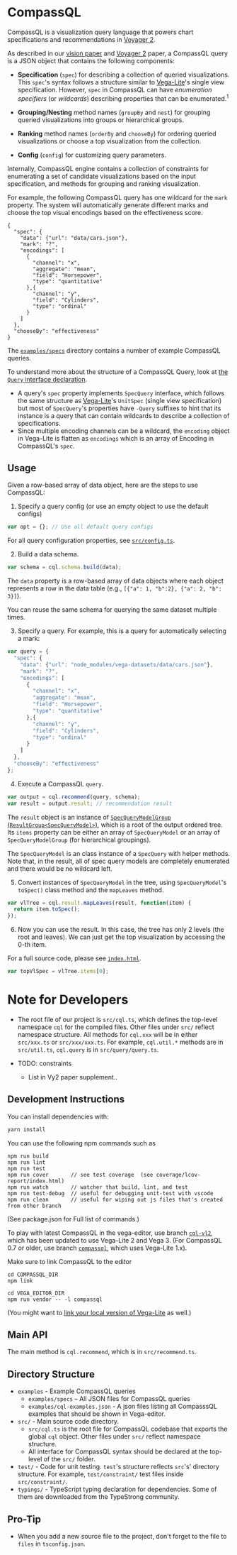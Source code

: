 # CompassQL

CompassQL is a visualization query language that powers chart specifications and recommendations in [Voyager 2](https://github.com/vega/voyager2).

As described in our [vision paper](https://idl.cs.washington.edu/papers/compassql) and [Voyager 2](https://idl.cs.washington.edu/papers/voyager2) paper, a CompassQL query is a JSON object that contains the following components:

- **Specification** (`spec`) for describing a collection of queried visualizations. This `spec`'s syntax follows a structure similar to [Vega-Lite](https://vega.github.io/vega-lite)'s single view specification.  However, `spec` in CompassQL can have *enumeration specifiers* (or *wildcards*) describing properties that can be enumerated.<sup>1</sup>

- **Grouping/Nesting** method names (`groupBy` and `nest`) for grouping queried visualizations into groups or hierarchical groups.

- **Ranking** method names (`orderBy` and `chooseBy`) for ordering queried visualizations or choose a top visualization from the collection.

- **Config** (`config`) for customizing query parameters.

Internally, CompassQL engine contains a collection of constraints for enumerating a set of candidate visualizations based on the input specification, and methods for grouping and ranking visualization.

For example, the following CompassQL query has one wildcard for the `mark` property.  The system will automatically generate different marks and choose the top visual encodings based on the effectiveness score.

```
{
  "spec": {
    "data": {"url": "data/cars.json"},
    "mark": "?",
    "encodings": [
      {
        "channel": "x",
        "aggregate": "mean",
        "field": "Horsepower",
        "type": "quantitative"
      },{
        "channel": "y",
        "field": "Cylinders",
        "type": "ordinal"
      }
    ]
  },
  "chooseBy": "effectiveness"
}
```

The [`examples/specs`](https://github.com/vega/compassql/tree/master/examples/specs) directory contains a number of example CompassQL queries.

To understand more about the structure of a CompassQL Query, look at [the `Query` interface declaration](https://github.com/vega/compassql/blob/master/src/query/query.ts).
- A query's `spec` property implements `SpecQuery` interface, which follows the same structure as [Vega-Lite](https://github.com/vega/vega-lite)'s `UnitSpec` (single view specification) but most of `SpecQuery`'s properties have `-Query` suffixes to hint that its instance is a query that can contain wildcards to describe a collection of specifications.
- Since multiple encoding channels can be a wildcard, the `encoding` object in Vega-Lite is flatten as `encodings` which is an array of Encoding in CompassQL's `spec`.

## Usage

Given a row-based array of data object, here are the steps to use CompassQL:

1) Specify a query config (or use an empty object to use the default configs)

```js
var opt = {}; // Use all default query configs
```

For all query configuration properties, see [`src/config.ts`](https://github.com/vega/compassql/blob/master/src/config.ts).

2) Build a data schema.

```js
var schema = cql.schema.build(data);
```

The `data` property is a row-based array of data objects where each object represents a row in the data table (e.g., `[{"a": 1, "b":2}, {"a": 2, "b": 3}]`).

You can reuse the same schema for querying the same dataset multiple times.

3) Specify a query.  For example, this is a query for automatically selecting a mark:

```js
var query = {
  "spec": {
    "data": {"url": "node_modules/vega-datasets/data/cars.json"},
    "mark": "?",
    "encodings": [
      {
        "channel": "x",
        "aggregate": "mean",
        "field": "Horsepower",
        "type": "quantitative"
      },{
        "channel": "y",
        "field": "Cylinders",
        "type": "ordinal"
      }
    ]
  },
  "chooseBy": "effectiveness"
};
```
4) Execute a CompassQL `query`.

```js
var output = cql.recommend(query, schema);
var result = output.result; // recommendation result
```

The `result` object is an instance of [`SpecQueryModelGroup` (`ResultGroup<SpecQueryModel>`)](https://github.com/vega/compassql/blob/master/src/resultgroup.ts), which is a root of the output ordered tree.  Its `items` property can be either an array of  `SpecQueryModel` or an array of `SpecQueryModelGroup` (for hierarchical groupings).

The `SpecQueryModel` is an class instance of a `SpecQuery` with helper methods.
Note that, in the result, all of spec query models are completely enumerated and there would be no wildcard left.

5) Convert instances of `SpecQueryModel` in the tree, using `SpecQueryModel`'s `toSpec()` class method and the `mapLeaves` method.

```js
var vlTree = cql.result.mapLeaves(result, function(item) {
  return item.toSpec();
});
```

6) Now you can use the result. In this case, the tree has only 2 levels (the root and leaves).
We can just get the top visualization by accessing the 0-th item.

For a full source code, please see [`index.html`](https://github.com/vega/compassql/blob/master/index.html).

```js
var topVlSpec = vlTree.items[0];
```

# Note for Developers

- The root file of our project is `src/cql.ts`, which defines the top-level namespace `cql` for the compiled files. Other files under `src/` reflect namespace structure.  All methods for `cql.xxx` will be in either `src/xxx.ts` or `src/xxx/xxx.ts`.  For example, `cql.util.*` methods are in `src/util.ts`, `cql.query` is in `src/query/query.ts`.

- TODO: constraints
  - List in Vy2 paper supplement..

## Development Instructions

You can install dependencies with:

```sh
yarn install
```

You can use the following npm commands such as

```
npm run build
npm run lint
npm run test
npm run cover       // see test coverage  (see coverage/lcov-report/index.html)
npm run watch       // watcher that build, lint, and test
npm run test-debug  // useful for debugging unit-test with vscode
npm run clean       // useful for wiping out js files that's created from other branch
```

(See package.json for Full list of commands.)

To play with latest CompassQL in the vega-editor, use branch [`cql-vl2`](https://github.com/vega/vega-editor/tree/cql-vl2), which has been updated to use Vega-Lite 2 and Vega 3.
(For CompassQL 0.7 or older, use branch [`compassql`](https://github.com/vega/vega-editor/tree/compassql), which uses Vega-Lite 1.x).

Make sure to link CompassQL to the editor

```
cd COMPASSQL_DIR
npm link

cd VEGA_EDITOR_DIR
npm run vendor -- -l compassql
```

(You might want to [link your local version of Vega-Lite](https://github.com/vega/vega-editor/tree/compassql#local-testing--debugging) as well.)


## Main API

The main method is `cql.recommend`, which is in `src/recommend.ts`.

## Directory Structure

- `examples` - Example CompassQL queries
  - `examples/specs` – All JSON files for CompassQL queries
  - `examples/cql-examples.json` - A json files listing all CompasssQL examples that should be shown in Vega-editor.
- `src/` - Main source code directory.
  - `src/cql.ts` is the root file for CompassQL codebase that exports the global `cql` object. Other files under `src/` reflect namespace structure.
  - All interface for CompassQL syntax should be declared at the top-level of the `src/` folder.
- `test/` - Code for unit testing. `test`'s structure reflects `src`'s' directory structure.
For example, `test/constraint/` test files inside `src/constraint/`.
- `typings/` - TypeScript typing declaration for dependencies.
Some of them are downloaded from the TypeStrong community.

## Pro-Tip

- When you add a new source file to the project, don't forget to the file to `files` in `tsconfig.json`.
